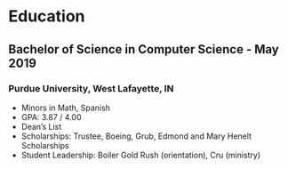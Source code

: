 # Education
## Bachelor of Science in Computer Science - May 2019
### Purdue University, West Lafayette, IN
- Minors in Math, Spanish
- GPA: 3.87 / 4.00
- Dean’s List
- Scholarships: Trustee, Boeing, Grub, Edmond and Mary Henelt Scholarships
- Student Leadership: Boiler Gold Rush (orientation), Cru (ministry)
